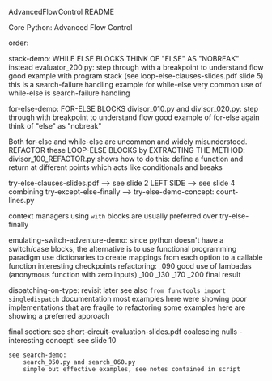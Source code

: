 AdvancedFlowControl README

Core Python: Advanced Flow Control

order:

stack-demo: WHILE ELSE BLOCKS
THINK OF "ELSE" AS "NOBREAK" instead
    evaluator_200.py:
        step through with a breakpoint to understand flow
        good example with program stack (see loop-else-clauses-slides.pdf slide 5)
        this is a search-failure handling example for while-else
        very common use of while-else is search-failure handling

for-else-demo: FOR-ELSE BLOCKS
    divisor_010.py and divisor_020.py:
        step through with breakpoint to understand flow
        good example of for-else
        again think of "else" as "nobreak"
        
Both for-else and while-else are uncommon and widely misunderstood.
REFACTOR these LOOP-ELSE BLOCKS by EXTRACTING THE METHOD:
    divisor_100_REFACTOR.py shows how to do this:
        define a function and return at different points
        which acts like conditionals and breaks


try-else-clauses-slides.pdf 
    --> see slide 2 LEFT SIDE
    --> see slide 4 combining try-except-else-finally
    --> try-else-demo-concept:
            count-lines.py

context managers using `with` blocks are usually preferred over try-else-finally

emulating-switch-adventure-demo:
    since python doesn't have a switch/case blocks,
    the alternative is to use functional programming paradigm
    use dictionaries to create mappings from each option to a callable function
    interesting checkpoints refactoring:
        _090 good use of lambadas (anonymous function with zero inputs)
        _100 
        _130
        _170
        _200 final result


dispatching-on-type:
    revisit later
    see also `from functools import singledispatch` documentation
    most examples here were showing poor implementations that are fragile to refactoring
    some examples here are showing a preferred approach

final section: see short-circuit-evaluation-slides.pdf
    coalescing nulls - interesting concept! see slide 10

    see search-demo:
        search_050.py and search_060.py
        simple but effective examples, see notes contained in script


    


    







    


